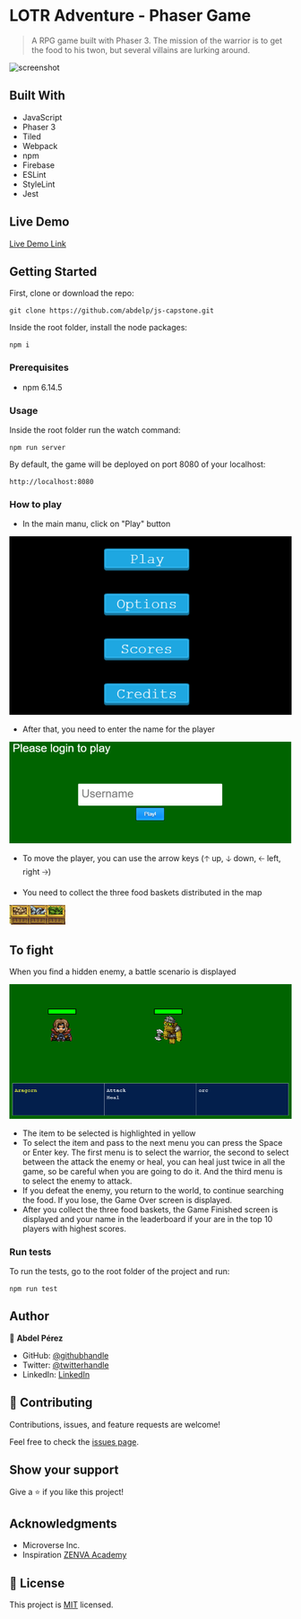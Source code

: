 # LOTR Adventure - Phaser Game

> A RPG game built with Phaser 3. The mission of the warrior is to get the food to his twon, but several villains are lurking around.

![screenshot](./app_screenshot.gif)

## Built With

- JavaScript
- Phaser 3
- Tiled
- Webpack
- npm
- Firebase
- ESLint
- StyleLint
- Jest

## Live Demo

[Live Demo Link](https://javascript-capstone.web.app)


## Getting Started

First, clone or download the repo:

```
git clone https://github.com/abdelp/js-capstone.git
```

Inside the root folder, install the node packages:

```
npm i
```

### Prerequisites

- npm 6.14.5


### Usage

Inside the root folder run the watch command:

```
npm run server
```

By default, the game will be deployed on port 8080 of your localhost:

```
http://localhost:8080
```

### How to play

* In the main manu, click on "Play" button

![step 1](./assets/step1.png)

* After that, you need to enter the name for the player

![step 2](./assets/step2.png)

* To move the player, you can use the arrow keys (🡡 up, 🡣 down, 🡠 left, right 🡢)

* You need to collect the three food baskets distributed in the map

![food](./assets/food.png)

## To fight

When you find a hidden enemy, a battle scenario is displayed

![battle-scene](./assets/battle-scene.png)

* The item to be selected is highlighted in yellow
* To select the item and pass to the next menu you can press the Space or Enter key. The first menu is to select the warrior, the second to select between the attack the enemy or heal, you can heal just twice in all the game, so be careful when you are going to do it. And the third menu is to select the enemy to attack.
* If you defeat the enemy, you return to the world, to continue searching the food. If you lose, the Game Over screen is displayed.
* After you collect the three food baskets, the Game Finished screen is displayed and your name in the leaderboard if your are in the top 10 players with highest scores.

### Run tests

To run the tests, go to the root folder of the project and run:

```
npm run test
```


## Author

👤 **Abdel Pérez**

- GitHub: [@githubhandle](https://github.com/AbdelP)
- Twitter: [@twitterhandle](https://twitter.com/AbdelPerez11)
- LinkedIn: [LinkedIn](https://linkedin.com/in/abdel-perez)


## 🤝 Contributing

Contributions, issues, and feature requests are welcome!

Feel free to check the [issues page](issues/).

## Show your support

Give a ⭐️ if you like this project!

## Acknowledgments

- Microverse Inc.
- Inspiration [ZENVA Academy](https://academy.zenva.com/)

## 📝 License

This project is [MIT](lic.url) licensed.